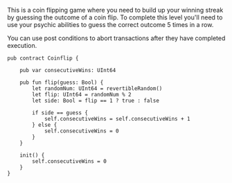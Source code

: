<script>
    import Notice from "$lib/components/atoms/Notice.svelte"
</script>

This is a coin flipping game where you need to build up your winning streak by guessing the outcome of a coin flip. To complete this level you'll need to use your psychic abilities to guess the correct outcome 5 times in a row.

<Notice type="tip">
You can use post conditions to abort transactions after they have completed execution.
</Notice>

```cadence
pub contract Coinflip {

    pub var consecutiveWins: UInt64

    pub fun flip(guess: Bool) {
        let randomNum: UInt64 = revertibleRandom()
        let flip: UInt64 = randomNum % 2
        let side: Bool = flip == 1 ? true : false
        
        if side == guess {
            self.consecutiveWins = self.consecutiveWins + 1
        } else {
            self.consecutiveWins = 0
        }
    }

    init() {
        self.consecutiveWins = 0
    }
}
```